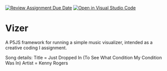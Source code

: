 [![Review Assignment Due Date](https://classroom.github.com/assets/deadline-readme-button-24ddc0f5d75046c5622901739e7c5dd533143b0c8e959d652212380cedb1ea36.svg)](https://classroom.github.com/a/g9svmU3i)
[![Open in Visual Studio Code](https://classroom.github.com/assets/open-in-vscode-718a45dd9cf7e7f842a935f5ebbe5719a5e09af4491e668f4dbf3b35d5cca122.svg)](https://classroom.github.com/online_ide?assignment_repo_id=11908682&assignment_repo_type=AssignmentRepo)
# Vizer

A P5JS framework for running a simple music visualizer, intended as a creative coding I assignment.

Song details: 
Title = Just Dropped In (To See What Condition My Condition Was In)
Artist = Kenny Rogers
